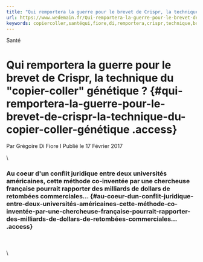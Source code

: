 ```yaml
---
title: "Qui remportera la guerre pour le brevet de Crispr, la technique du "copier-coller" génétique ?"
url: https://www.wedemain.fr/Qui-remportera-la-guerre-pour-le-brevet-de-Crispr-la-technique-du-copier-coller-genetique_a2534.html?utm_source=dlvr.it&utm_medium=twitter
keywords: copiercoller,santéqui,fiore,di,remportera,crispr,technique,brevet,février,publié,guerre,grégoire,génétique
---
```

Santé

Qui remportera la guerre pour le brevet de Crispr, la technique du \"copier-coller\" génétique ? {#qui-remportera-la-guerre-pour-le-brevet-de-crispr-la-technique-du-copier-coller-génétique .access}
================================================================================================

Par Grégoire Di Fiore I Publié le 17 Février 2017

\

### Au coeur d\'un conflit juridique entre deux universités américaines, cette méthode co-inventée par une chercheuse française pourrait rapporter des milliards de dollars de retombées commerciales\... {#au-coeur-dun-conflit-juridique-entre-deux-universités-américaines-cette-méthode-co-inventée-par-une-chercheuse-française-pourrait-rapporter-des-milliards-de-dollars-de-retombées-commerciales... .access}

\
\
\
